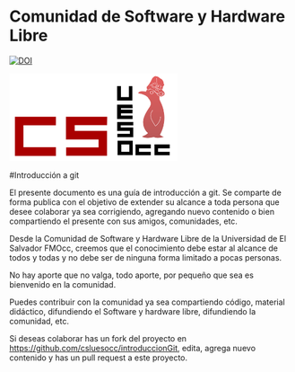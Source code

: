 Comunidad de Software y Hardware Libre 
======================================
[![DOI](https://zenodo.org/badge/doi/10.5281/zenodo.13950.svg)](http://dx.doi.org/10.5281/zenodo.13950)

![](csl.png)

#Introducción a git

El presente documento es una guía de introducción a git.
Se comparte de forma publica con el objetivo de extender su alcance a toda persona que desee colaborar ya sea corrigiendo, agregando nuevo contenido o bien compartiendo el presente con sus amigos, comunidades, etc. 

Desde la Comunidad de Software y Hardware Libre de la Universidad de El Salvador FMOcc, creemos que el conocimiento debe estar al alcance de todos y todas y no debe ser de ninguna forma limitado a pocas personas. 

No hay aporte que no valga, todo aporte, por pequeño que sea es bienvenido en la comunidad.

Puedes contribuir con la comunidad ya sea compartiendo código, material didáctico, difundiendo el Software y hardware libre, difundiendo la comunidad, etc.

Si deseas colaborar has un fork del proyecto en https://github.com/csluesocc/introduccionGit, edita, agrega nuevo contenido y has un pull request a este proyecto.
